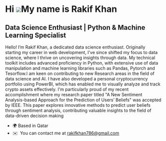 Hi ![](https://user-images.githubusercontent.com/18350557/176309783-0785949b-9127-417c-8b55-ab5a4333674e.gif)My name is Rakif Khan
==================================================================================================================================

Data Science Enthusiast | Python & Machine Learning Specialist
--------------------------------------------------------------

Hello! I’m Rakif Khan, a dedicated data science enthusiast. Originally starting my career in web development, I've since shifted my focus to data science, where I thrive on uncovering insights through data. My technical toolkit includes advanced proficiency in Python, with extensive use of data manipulation and machine learning libraries such as Pandas, Pytorch and Tesorflow.I am keen on contributing to new Research areas in the field of data science and AI. I have also developed a personal cryptocurrency portfolio using PowerBI, which has enabled me to visually analyze and track crypto assets effectively. I'm particularly proud of my recent accomplishment where my research paper titled "A New Sentiment Analysis-based Approach for the Prediction of Users’ Beliefs" was accepted by IEEE. This paper explores innovative methods to predict user beliefs through sentiment analysis, contributing valuable insights to the field of data-driven decision making

* 🌍 Based in Qatar
* ✉️  You can contact me at [rakifkhan786@gmail.com](mailto:rakifkhan786@gmail.com)

